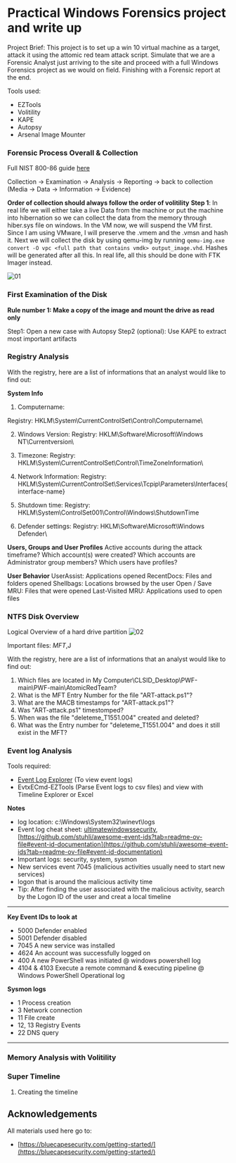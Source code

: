 # Practical Windows Forensics project and write up

Project Brief: This project is to set up a win 10 virtual machine as a target, attack it using the attomic red team attack script. Simulate that we are a Forensic Analyst just arriving to the site 
and proceed with a full Windows Forensics project as we would on field. Finishing with a Forensic report at the end.

Tools used:
- EZTools
- Volitility
- KAPE
- Autopsy
- Arsenal Image Mounter


### Forensic Process Overall & Collection
Full NIST 800-86 guide [here](https://nvlpubs.nist.gov/nistpubs/legacy/sp/nistspecialpublication800-86.pdf)

Collection -> Examination -> Analysis -> Reporting -> back to collection (Media -> Data -> Information -> Evidence)

**Order of collection should always follow the order of volitility**
**Step 1**: In real life we will either take a live Data from the machine or put the machine into hibernation so we can collect the data from the memory through hiber.sys file on windows.
In the VM now, we will suspend the VM first. Since I am using VMware, I will preserve the .vmem and the .vmsn and hash it. Next we will collect the disk by using qemu-img by running `qemu-img.exe convert -O vpc <full path that contains vmdk> output_image.vhd`. Hashes will be generated after all this. In real life, all this should be done with FTK Imager instead. 

![01](images/pwf_hash.jpg)

### First Examination of the Disk
**Rule number 1: Make a copy of the image and mount the drive as read only**

Step1: Open a new case with Autopsy
Step2 (optional): Use KAPE to extract most important artifacts

### Registry Analysis

With the registry, here are a list of informations that an analyst would like to find out:

**System Info**
1. Computername: 

Registry: HKLM\System\CurrentControlSet\Control\Computername\

2. Windows Version: 
Registry: HKLM\Software\Microsoft\Windows NT\Currentversion\

3. Timezone:
Registry: HKLM\System\CurrentControlSet\Control\TimeZoneInformation\

5. Network Information: 
Registry: HKLM\System\CurrentControlSet\Services\Tcpip\Parameters\Interfaces\{interface-name}

6. Shutdown time: 
Registry: HKLM\System\ControlSet001\Control\Windows\ShutdownTime

7. Defender settings:
Registry: HKLM\Software\Microsoft\Windows Defender\

**Users, Groups and User Profiles**
Active accounts during the attack timeframe?
Which account(s) were created?
Which accounts are Administrator group members?
Which users have profiles?

**User Behavior**
UserAssist: 		Applications opened
RecentDocs: 		Files and folders opened
Shellbags:		Locations browsed by the user
Open / Save MRU:	Files that were opened
Last-Visited MRU: 	Applications used to open files

### NTFS Disk Overview

Logical Overview of a hard drive partition
![02](images/PWF_hdpartition.jpg)

Important files: $MFT,$J

With the registry, here are a list of informations that an analyst would like to find out:

1. Which files are located in My Computer\CLSID_Desktop\PWF-main\PWF-main\AtomicRedTeam?
2. What is the MFT Entry Number for the file "ART-attack.ps1"?
3. What are the MACB timestamps for "ART-attack.ps1"?
4. Was "ART-attack.ps1" timestomped?
5. When was the file "deleteme_T1551.004" created and deleted?
6. What was the Entry number for "deleteme_T1551.004" and does it still exist in the MFT?



### Event log Analysis

Tools required: 
- [Event Log Explorer](https://eventlogxp.com/) (To view event logs)
- EvtxECmd-EZTools (Parse Event logs to csv files) and view with Timeline Explorer or Excel

**Notes**
- log location: c:\Windows\System32\winevt\logs
- Event log cheat sheet: [ultimatewindowssecurity](https://www.ultimatewindowssecurity.com/securitylog/encyclopedia/default.aspx?i=j), [https://github.com/stuhli/awesome-event-ids?tab=readme-ov-file#event-id-documentation](https://github.com/stuhli/awesome-event-ids?tab=readme-ov-file#event-id-documentation)
- Important logs: security, system, sysmon
- New services event 7045 (malicious activities usually need to start new services)
- logon that is around the malicious activity time
- Tip: After finding the user associated with the malicious activity, search by the Logon ID of the user and creat a local timeline

---
**Key Event IDs to look at**
- 5000 Defender enabled
- 5001 Defender disabled
- 7045 A new service was installed
- 4624 An account was successfully logged on
- 400 A new PowerShell was initiated @ windows powershell log
- 4104 & 4103 Execute a remote command & executing pipeline @ Windows PowerShell Operational log

**Sysmon logs**
- 1 Process creation
- 3 Network connection
- 11 File create
- 12, 13 Registry Events
- 22 DNS query

---




### Memory Analysis with Volitility


### Super Timeline 

1. Creating the timeline


## Acknowledgements
 All materials used here go to:
 - [https://bluecapesecurity.com/getting-started/](https://bluecapesecurity.com/getting-started/)
